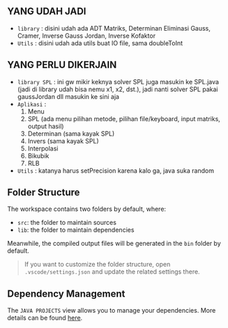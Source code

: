 ## YANG UDAH JADI

- `library` : disini udah ada ADT Matriks, Determinan Eliminasi Gauss, Cramer, Inverse Gauss Jordan, Inverse Kofaktor
- `Utils`   : disini udah ada utils buat IO file, sama doubleToInt

## YANG PERLU DIKERJAIN
- `library SPL` : ini gw mikir keknya solver SPL juga masukin ke SPL.java (jadi di library udah bisa nemu x1, x2, dst.), jadi nanti solver SPL pakai gaussJordan dll masukin ke sini aja
- `Aplikasi` : 
    1. Menu
    2. SPL (ada menu pilihan metode, pilihan file/keyboard, input matriks, output hasil)
    3. Determinan (sama kayak SPL)
    4. Invers (sama kayak SPL)
    5. Interpolasi 
    6. Bikubik
    7. RLB
- `Utils`   : katanya harus setPrecision karena kalo ga, java suka random

## Folder Structure

The workspace contains two folders by default, where:

- `src`: the folder to maintain sources
- `lib`: the folder to maintain dependencies

Meanwhile, the compiled output files will be generated in the `bin` folder by default.

> If you want to customize the folder structure, open `.vscode/settings.json` and update the related settings there.

## Dependency Management

The `JAVA PROJECTS` view allows you to manage your dependencies. More details can be found [here](https://github.com/microsoft/vscode-java-dependency#manage-dependencies).

